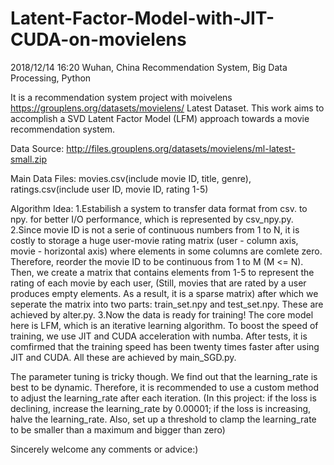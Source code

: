 # Latent-Factor-Model-with-JIT-CUDA-on-movielens
2018/12/14 16:20 Wuhan, China
Recommendation System, Big Data Processing, Python

It is a recommendation system project with moivelens https://grouplens.org/datasets/movielens/ Latest Dataset.
This work aims to accomplish a SVD Latent Factor Model (LFM) approach towards a movie recommendation system. 

Data Source: http://files.grouplens.org/datasets/movielens/ml-latest-small.zip 

Main Data Files: movies.csv(include movie ID, title, genre), ratings.csv(include user ID, movie ID, rating 1-5)

Algorithm Idea: 1.Estabilish a system to transfer data format from csv. to npy. for better I/O performance, which is represented by csv_npy.py. 2.Since movie ID is not a serie of continuous numbers from 1 to N, it is costly to storage a huge user-movie rating matrix (user - column axis, movie - horizontal axis) where elements in some columns are comlete zero. Therefore, reorder the movie ID to be continuous from 1 to M (M <= N). Then, we create a matrix that contains elements from 1-5 to represent the rating of each movie by each user, (Still, movies that are rated by a user produces empty elements. As a result, it is a sparse matrix) after which we seperate the matrix into two parts: train_set.npy and test_set.npy. These are achieved by alter.py. 3.Now the data is ready for training! The core model here is LFM, which is an iterative learning algorithm. To boost the speed of training, we use JIT and CUDA acceleration with numba. After tests, it is comfirmed that the training speed has been twenty times faster after using JIT and CUDA. All these are achieved by main_SGD.py.

The parameter tuning is tricky though. We find out that the learning_rate is best to be dynamic. Therefore, it is recommended to use a custom method to adjust the learning_rate after each iteration. (In this project: if the loss is declining, increase the learning_rate by 0.00001; if the loss is increasing, halve the learning_rate. Also, set up a threshold to clamp the learning_rate to be smaller than a maximum and bigger than zero)

Sincerely welcome any comments or advice:)
